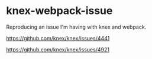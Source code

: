 # knex-webpack-issue
Reproducing an issue I'm having with knex and webpack. 

https://github.com/knex/knex/issues/4441

https://github.com/knex/knex/issues/4921
